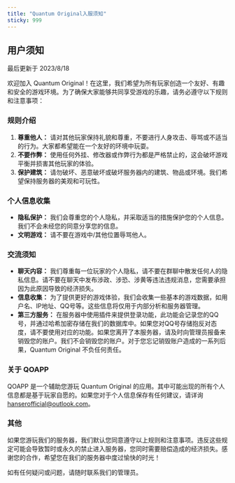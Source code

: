 ```yaml
---
title: "Quantum Original入服须知"
sticky: 999
---
```

## 用户须知
最后更新于 2023/8/18

欢迎加入 Quantum Original！在这里，我们希望为所有玩家创造一个友好、有趣和安全的游戏环境。为了确保大家能够共同享受游戏的乐趣，请务必遵守以下规则和注意事项：

### 规则介绍

1. **尊重他人：** 请对其他玩家保持礼貌和尊重，不要进行人身攻击、辱骂或不适当的行为。大家都希望能在一个友好的环境中玩耍。
2. **不要作弊：** 使用任何外挂、修改器或作弊行为都是严格禁止的，这会破坏游戏平衡并损害其他玩家的体验。
3. **保护建筑：** 请勿破坏、恶意破坏或破坏服务器内的建筑、物品或环境。我们希望保持服务器的美观和可玩性。

### 个人信息收集

- **隐私保护：** 我们会尊重您的个人隐私，并采取适当的措施保护您的个人信息。我们不会未经您的同意分享您的信息。
- **文明游戏：** 请不要在游戏中/其他位置辱骂他人。

### 交流须知

- **聊天内容：** 我们尊重每一位玩家的个人隐私，请不要在群聊中散发任何人的隐私信息。请不要在聊天中发布涉政、涉恐、涉黄等违法违规消息，您需要承担因为此原因导致的经济损失。
- **信息收集：** 为了提供更好的游戏体验，我们会收集一些基本的游戏数据，如用户名、IP地址、QQ号等。这些信息将仅用于内部分析和服务器管理。
- **第三方服务：** 在服务器中使用插件来提供登录功能，此功能会记录您的QQ号，并通过哈希加密存储在我们的数据库中。如果您对QQ号存储抱反对态度，请不要使用对应的功能。如果您离开了本服务器，请及时向管理员报备来销毁您的账户。我们不会销毁您的账户。对于您忘记销毁账户造成的一系列后果，Quantum Original 不负任何责任。

### 关于 QOAPP

QOAPP 是一个辅助您游玩 Quantum Original 的应用。其中可能出现的所有个人信息都是基于玩家自愿的。如果您对于个人信息保存有任何建议，请详询 hanserofficial@outlook.com。

### 其他

如果您游玩我们的服务器，我们默认您同意遵守以上规则和注意事项。违反这些规定可能会导致暂时或永久的禁止进入服务器，您同时需要赔偿造成的经济损失。感谢您的合作，希望您在我们的服务器中度过愉快的时光！

如有任何疑问或问题，请随时联系我们的管理员。
